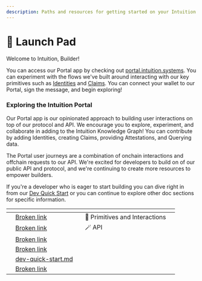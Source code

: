 ```yaml
---
description: Paths and resources for getting started on your Intuition journey.
---
```


# 🚀 Launch Pad

Welcome to Intuition, Builder!&#x20;

You can access our Portal app by checking out [portal.intuition.systems](https://portal.intuition.systems). You can experiment with the flows we've built around interacting with our key primitives such as [Identities](../primitives-and-interactions/primitives/identities.md) and [Claims](../primitives-and-interactions/primitives/claims.md). You can connect your wallet to our Portal, sign the message, and begin exploring!

### Exploring the Intuition Portal

Our Portal app is our opinionated approach to building user interactions on top of our protocol and API.    We encourage you to explore, experiment, and collaborate in adding to the Intuition Knowledge Graph! You can contribute by adding Identities, creating Claims, providing Attestations, and Querying data.&#x20;

The Portal user journeys are a combination of onchain interactions and offchain requests to our API. We're excited for developers to build on of our public API and protocol, and we're continuing to create more resources to empower builders.&#x20;

If you're a developer who is eager to start building you can dive right in from our [Dev Quick Start](dev-quick-start.md) or you can continue to explore other doc sections for specific information.

<table data-card-size="large" data-view="cards"><thead><tr><th></th><th data-card-target data-type="content-ref"></th><th></th><th data-hidden></th><th data-hidden></th></tr></thead><tbody><tr><td></td><td><a href="broken-reference">Broken link</a></td><td></td><td>🤝 Primitives and Interactions</td><td></td></tr><tr><td></td><td><a href="broken-reference">Broken link</a></td><td></td><td>🪄 API</td><td></td></tr><tr><td></td><td><a href="broken-reference">Broken link</a></td><td></td><td></td><td></td></tr><tr><td></td><td><a href="broken-reference">Broken link</a></td><td></td><td></td><td></td></tr><tr><td></td><td><a href="dev-quick-start.md">dev-quick-start.md</a></td><td></td><td></td><td></td></tr><tr><td></td><td><a href="broken-reference">Broken link</a></td><td></td><td></td><td></td></tr></tbody></table>



###
